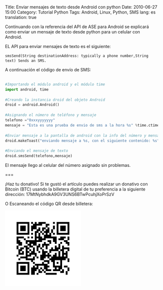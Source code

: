 Title: Enviar mensajes de texto desde Android con python
Date: 2010-06-27 15:00
Category: Tutorial Python
Tags: Android, Linux, Python, SMS
lang: es
translation: true


Continuando con la referencia del API de ASE para Android se explicará como enviar un mensaje de texto desde python para un celular con Android.

EL API para enviar mensajes de texto es el siguiente:

```
smsSend(String destinationAddress: typically a phone number,String text) Sends an SMS.
```

A continuación el código de envío de SMS:



```python

#Importando el módulo android y el módulo time
import android, time

#Creando la instancia droid del objeto Android
droid = android.Android()

#Asignando el número de teléfono y mensaje
telefono ="0xxxyyyyyyy"
mensaje = "Esta es una prueba de envio de sms a la hora %s" %time.ctime()

#Enviar mensaje a la pantalla de android con la info del número y mensaje
droid.makeToast("enviando mensaje a %s, con el siguiente contenido: %s" %(telefono,mensaje))

#Enviando el mensaje de texto
droid.smsSend(telefono,mensaje)

```

El mensaje llego al celular del número asignado sin problemas.


===

¡Haz tu donativo!
Si te gustó el artículo puedes realizar un donativo con Bitcoin (BTC)
usando la billetera digital de tu preferencia a la siguiente
dirección: 17MtNybhdkA9GV3UNS6BTwPcuhjXoPrSzV

O Escaneando el código QR desde billetera:

![17MtNybhdkA9GV3UNS6BTwPcuhjXoPrSzV](./images/17MtNybhdkA9GV3UNS6BTwPcuhjXoPrSzV.png)